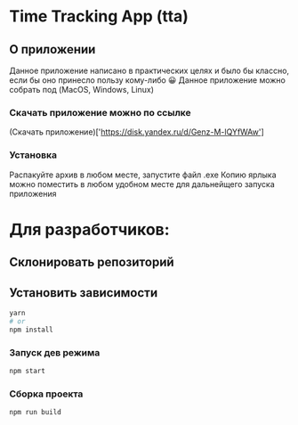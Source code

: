# Time Tracking App (tta)

## О приложении

Данное приложение написано в практических целях и было бы классно, если бы оно принесло пользу кому-либо &#128512;
Данное приложение можно собрать под (MacOS, Windows, Linux)

### Скачать приложение можно по ссылке

(Скачать приложение)['https://disk.yandex.ru/d/Genz-M-lQYfWAw']

### Установка

Распакуйте архив в любом месте, запустите файл .exe
Копию ярлыка можно поместить в любом удобном месте для дальнейщего запуска приложения

# Для разработчиков:

## Склонировать репозиторий

## Установить зависимости

```bash
yarn
# or
npm install
```

### Запуск дев режима

```bash
npm start
```

### Сборка проекта

```bash
npm run build
```
